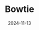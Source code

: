 ---  
layout: startup_page  
title: "Bowtie"  
id: "bowtieinc.com"  
permalink: "/bowtiebowtieinc.com11132024/"  
website: "https://www.bowtieinc.com/"  
funding_round: "Growth Equity"  
funding_amount: ""  
investors: "Sabin Burrell, Forza Holdings"  
about: "Bowtie Inc. provides AI-driven solutions for asset management and commercial real estate, streamlining complex workflows through automation and cutting-edge technology. Their flagship product, DDQai, automates responses to due diligence questionnaires and RFPs, significantly reducing processing time. Bowtie focuses on delivering practical AI solutions that enhance efficiency and scalability in high-value environments."  
markets: "Asset Management, Commercial Real Estate, AI"  
hq: "Los Angeles, California, United States"  
founded_year: ""  
linkedin: "https://www.linkedin.com/company/bowtie-inc."  
twitter: "https://twitter.com/BowtieWorks"  
instagram: ""  
facebook: ""  
crunchbase: "https://www.crunchbase.com/organization/bowtie-c3fa"  
pitchbook: ""  

date_display: "13-Nov-2024"  
date: "2024-11-13"

# SEO Optimization  
meta_title: "Bowtie - Growth Equity"  
meta_description: "Bowtie, Bowtie Inc. provides AI-driven solutions for asset management and commercial real estate, streamlining complex workflows through automation and cuttin..."  
meta_keywords: "Bowtie, Asset Management, Commercial Real Estate, AI, Growth Equity funding"  
canonical_url: "https://startup.projectstartups.com/bowtiebowtieinc.com11132024/"  
---